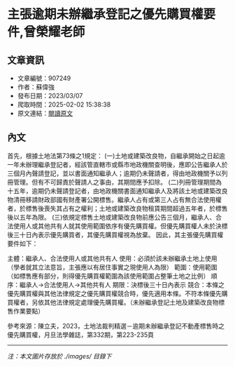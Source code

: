 # 主張逾期未辦繼承登記之優先購買權要件,曾榮耀老師

## 文章資訊
- 文章編號：907249
- 作者：蘇偉強
- 發布日期：2023/03/07
- 爬取時間：2025-02-02 15:38:38
- 原文連結：[閱讀原文](https://real-estate.get.com.tw/Columns/detail.aspx?no=907249)

## 內文
首先，根據土地法第73條之1規定：
 (一)土地或建築改良物，自繼承開始之日起逾一年未辦理繼承登記者，經該管直轄市或縣市地政機關查明後，應即公告繼承人於三個月內聲請登記，並以書面通知繼承人；逾期仍未聲請者，得由地政機關予以列冊管理。但有不可歸責於聲請人之事由，其期間應予扣除。
 (二)列冊管理期間為十五年，逾期仍未聲請登記者，由地政機關書面通知繼承人及將該土地或建築改良物清冊移請財政部國有財產署公開標售。繼承人占有或第三人占有無合法使用權者，於標售後喪失其占有之權利；土地或建築改良物租賃期間超過五年者，於標售後以五年為限。
 (三)依規定標售土地或建築改良物前應公告三個月，繼承人、合法使用人或其他共有人就其使用範圍依序有優先購買權。但優先購買權人未於決標後三十日內表示優先購買者，其優先購買權視為放棄。
因此，其主張優先購買權要件如下：

主體：繼承人、合法使用人或其他共有人
使用：必須於該未辦繼承土地上使用（學者就其立法意旨，主張應以有居住事實之現使用人為限）
範圍：使用範圍（如標售應有部分，則得優先購買權範圍為該使用範圍占整筆土地之比例）
順序：繼承人→合法使用人→其他共有人
期限：決標後三十日內表示
競合：本條之優先購買權與其他法律規定之優先購買權競合時，優先適用本條。不符本條優先購買權者，另依其他法律規定處理優先購買權。（未辦繼承登記土地及建築改良物標售作業要點）

參考來源：陳立夫，2023，土地法裁判精選－逾期未辦繼承登記不動產標售時之優先購買權，月旦法學雜誌，第332期，第223-235頁

---
*注：本文圖片存放於 ./images/ 目錄下*
